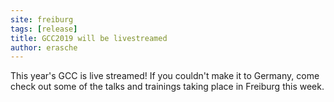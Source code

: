 ```yaml
---
site: freiburg
tags: [release]
title: GCC2019 will be livestreamed
author: erasche
---
```


This year's GCC is live streamed! If you couldn't make it to Germany, come check out some of the talks and trainings taking place in Freiburg this week.

<script type="text/javascript" src="https://content.jwplatform.com/libraries/POjuZXXt.js"></script>

<div class="row">
	<div class="col-sm-6 col-xs-12">
		<div id="mobilemz"></div>
	</div>
	<div class="col-sm-6 col-xs-12">
		<div id="mobilerz"></div>
	</div>
</div>

<script type="text/javascript">
jwplayer("mobilemz").setup({
	width: "100%",
	aspectratio: "16:9",
	image: "https://www.streaming.uni-freiburg.de/Bilder/playerbackground.jpg",
	sources: [{
				file: "https://wowza.ub.uni-freiburg.de/live/smil:mobilemz.smil/playlist.m3u8"
			}, {
				file: "rtmps://wowza.ub.uni-freiburg.de/live/smil:mobilemz.smil"
			}, {
				file: "rtmp://wowza.ub.uni-freiburg.de:1935/live/mobilemz"
			}],
	rtmp: {
		bufferlength: 0.3
	},
	proxyType: "best"
});

jwplayer("mobilerz").setup({
	width: "100%",
	aspectratio: "16:9",
	image: "https://www.streaming.uni-freiburg.de/Bilder/playerbackground.jpg",
	sources: [{
				file: "https://wowza.ub.uni-freiburg.de/live/smil:mobilerz.smil/playlist.m3u8"
			}, {
				file: "rtmps://wowza.ub.uni-freiburg.de/live/smil:mobilerz.smil"
			}, {
				file: "rtmp://wowza.ub.uni-freiburg.de:1935/live/mobilerz"
			}],
	rtmp: {
		bufferlength: 0.3
	},
	proxyType: "best"
});
</script>
